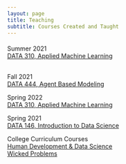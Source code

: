 ```yaml
---
layout: page
title: Teaching
subtitle: Courses Created and Taught
---
```


<p style = "font-family: 'Open Sans', 'Helvetica Neue', Helvetica, Arial, sans-serif;
  font-size: 20px;
  font-weight: 400;
  margin-bottom: 15px;
  text-align: justify;">

Summer 2021
<br>
<a href = "https://tyler-frazier.github.io/applied_machine_learning/">DATA 310, Applied Machine Learning</a>
<br> <br>

Fall 2021
<br>
<a href = "https://tyler-frazier.github.io/agent_based_modeling/">DATA 444, Agent Based Modeling</a>
<br>

Spring 2022
<br>
<a href = "https://tyler-frazier.github.io/applied_machine_learning/">DATA 310, Applied Machine Learning</a>
<br>

Spring 2021
<br>
<a href = "https://tyler-frazier.github.io/intro_data_science/">DATA 146, Introduction to Data Science</a>
<br>

College Curriculum Courses
<br>
<a href = "https://tyler-frazier.github.io/evolving_solutions/">Human Development & Data Science</a>
<br>
<a href = "https://tyler-frazier.github.io/wicked_problems/">Wicked Problems</a>
<br>

</p>
